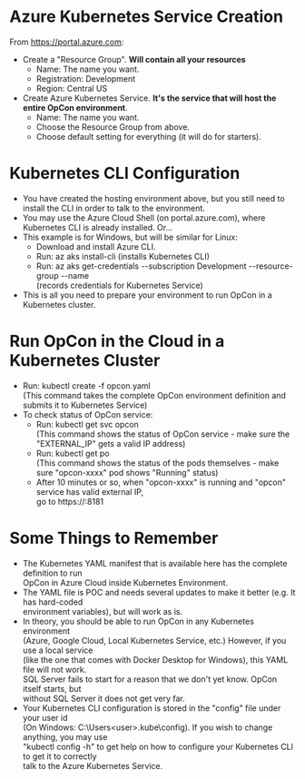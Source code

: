 # Azure Kubernetes Service Creation #

From https://portal.azure.com:

- Create a "Resource Group". **Will contain all your resources**
  - Name: The name you want.
  - Registration: Development
  - Region: Central US
- Create Azure Kubernetes Service. **It's the service that will host the entire OpCon environment**.
  - Name: The name you want.
  - Choose the Resource Group from above.
  - Choose default setting for everything (it will do for starters).

# Kubernetes CLI Configuration #

- You have created the hosting environment above, but you still need to install the CLI in order to talk to the environment.
- You may use the Azure Cloud Shell (on portal.azure.com), where Kubernetes CLI is already installed. Or...
- This example is for Windows, but will be similar for Linux:
  - Download and install Azure CLI.
  - Run: az aks install-cli (installs Kubernetes CLI)
  - Run: az aks get-credentials --subscription Development --resource-group <ResourceGroup> --name <AKSName>\
(records credentials for Kubernetes Service)
- This is all you need to prepare your environment to run OpCon in a Kubernetes cluster.

# Run OpCon in the Cloud in a Kubernetes Cluster #

- Run: kubectl create -f opcon.yaml\
(This command takes the complete OpCon environment definition and submits it to Kubernetes Service)
- To check status of OpCon service:
  - Run: kubectl get svc opcon\
(This command shows the status of OpCon service - make sure the "EXTERNAL_IP" gets a valid IP address)
  - Run: kubectl get po\
(This command shows the status of the pods themselves - make sure "opcon-xxxx" pod shows "Running" status)
  - After 10 minutes or so, when "opcon-xxxx" is running and "opcon" service has valid external IP,\
go to https://<External IP>:8181

# Some Things to Remember #

- The Kubernetes YAML manifest that is available here has the complete definition to run\
OpCon in Azure Cloud inside Kubernetes Environment.
- The YAML file is POC and needs several updates to make it better (e.g. It has hard-coded\
environment variables), but will work as is.
- In theory, you should be able to run OpCon in any Kubernetes environment\
(Azure, Google Cloud, Local Kubernetes Service, etc.) However, if you use a local service\
(like the one that comes with Docker Desktop for Windows), this YAML file will not work.\
SQL Server fails to start for a reason that we don't yet know. OpCon itself starts, but\
without SQL Server it does not get very far.
- Your Kubernetes CLI configuration is stored in the "config" file under your user id\
(On Windows: C:\Users\<user>\.kube\config). If you wish to change anything, you may use\
"kubectl config -h" to get help on how to configure your Kubernetes CLI to get it to correctly\
talk to the Azure Kubernetes Service.